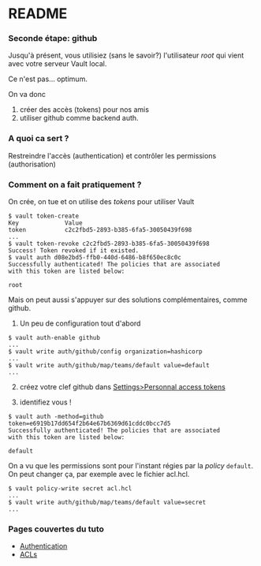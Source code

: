 # README #

### Seconde étape: github ###

Jusqu'à présent, vous utilisiez (sans le savoir?) l'utilisateur *root* qui vient avec votre serveur Vault local.

Ce n'est pas... optimum.

On va donc 

1. créer des accès (tokens) pour nos amis
2. utiliser github comme backend auth.

### A quoi ca sert ? ###

Restreindre l'accès (authentication) et contrôler les permissions (authorisation)

### Comment on a fait pratiquement ? ###

On crée, on tue et on utilise des *tokens* pour utiliser Vault

```
$ vault token-create
Key             Value
token           c2c2fbd5-2893-b385-6fa5-30050439f698
...
$ vault token-revoke c2c2fbd5-2893-b385-6fa5-30050439f698
Success! Token revoked if it existed.
$ vault auth d08e2bd5-ffb0-440d-6486-b8f650ec8c0c
Successfully authenticated! The policies that are associated
with this token are listed below:

root
```

Mais on peut aussi s'appuyer sur des solutions complémentaires, comme github.


1. Un peu de configuration tout d'abord

```
$ vault auth-enable github
...
$ vault write auth/github/config organization=hashicorp
...
$ vault write auth/github/map/teams/default value=default
...
```
2. créez votre clef github dans [Settings>Personnal access tokens](https://github.com/settings/tokens)

3. identifiez vous !

```
$ vault auth -method=github token=e6919b17dd654f2b64e67b6369d61cddc0bcc7d5
Successfully authenticated! The policies that are associated
with this token are listed below:

default
```

On a vu que les permissions sont pour l'instant régies par la *policy* `default`. On peut changer ça, par exemple avec le fichier acl.hcl.

```
$ vault policy-write secret acl.hcl
...
$ vault write auth/github/map/teams/default value=secret
...
```

### Pages couvertes du tuto ###

* [Authentication](https://www.vaultproject.io/intro/getting-started/authentication.html)
* [ACLs](https://www.vaultproject.io/intro/getting-started/acl.html)
